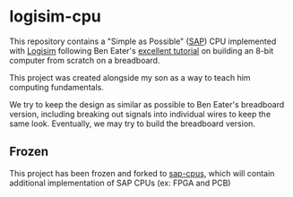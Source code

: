 # logisim-cpu

This repository contains a "Simple as Possible" ([SAP](https://en.wikipedia.org/wiki/Simple-As-Possible_computer)) CPU
implemented with [Logisim](http://www.cburch.com/logisim/) following Ben Eater's [excellent tutorial](https://eater.net/8bit)
on building an 8-bit computer from scratch on a breadboard.

This project was created alongside my son as a way to teach him computing fundamentals.

We try to keep the design as similar as possible to Ben Eater's breadboard version, including breaking out signals
into individual wires to keep the same look.  Eventually, we may try to build the breadboard version.

## Frozen

This project has been frozen and forked to [sap-cpus](https://github.com/ungood/sap-cpus), which will contain additional
implementation of SAP CPUs (ex: FPGA and PCB)


